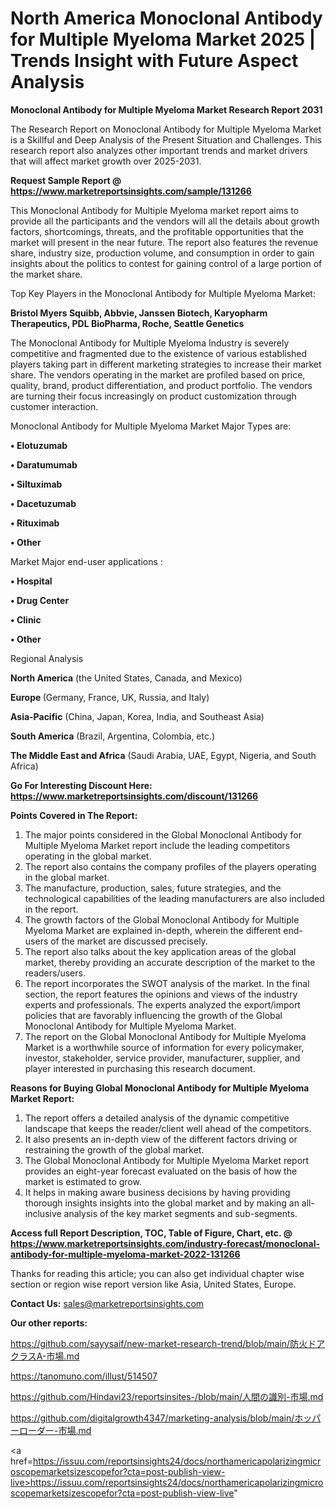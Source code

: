# North America Monoclonal Antibody for Multiple Myeloma Market 2025 | Trends Insight with Future Aspect Analysis

<strong>Monoclonal Antibody for Multiple Myeloma Market Research Report 2031</strong>

The Research Report on Monoclonal Antibody for Multiple Myeloma Market is a Skillful and Deep Analysis of the Present Situation and Challenges. This research report also analyzes other important trends and market drivers that will affect market growth over 2025-2031.

<strong>Request Sample Report @ <a href=https://www.marketreportsinsights.com/sample/131266>https://www.marketreportsinsights.com/sample/131266</a></strong>

This Monoclonal Antibody for Multiple Myeloma market report aims to provide all the participants and the vendors will all the details about growth factors, shortcomings, threats, and the profitable opportunities that the market will present in the near future. The report also features the revenue share, industry size, production volume, and consumption in order to gain insights about the politics to contest for gaining control of a large portion of the market share.

Top Key Players in the Monoclonal Antibody for Multiple Myeloma Market:

<strong>Bristol Myers Squibb, Abbvie, Janssen Biotech, Karyopharm Therapeutics, PDL BioPharma, Roche, Seattle Genetics</strong>

The Monoclonal Antibody for Multiple Myeloma Industry is severely competitive and fragmented due to the existence of various established players taking part in different marketing strategies to increase their market share. The vendors operating in the market are profiled based on price, quality, brand, product differentiation, and product portfolio. The vendors are turning their focus increasingly on product customization through customer interaction.

Monoclonal Antibody for Multiple Myeloma Market Major Types are:

<strong>• Elotuzumab

• Daratumumab

• Siltuximab

• Dacetuzumab

• Rituximab

• Other</strong>

Market Major end-user applications :

<strong>• Hospital

• Drug Center

• Clinic

• Other</strong>

Regional Analysis

</u><strong><b>North America</b></strong> (the United States, Canada, and Mexico)

<strong><b>Europe </b></strong>(Germany, France, UK, Russia, and Italy)

<strong><b>Asia-Pacific</b></strong> (China, Japan, Korea, India, and Southeast Asia)

<strong><b>South America</b></strong> (Brazil, Argentina, Colombia, etc.)

<strong><b>The Middle East and Africa</b></strong> (Saudi Arabia, UAE, Egypt, Nigeria, and South Africa)

<strong>Go For Interesting Discount Here: <a href=https://www.marketreportsinsights.com/discount/131266>https://www.marketreportsinsights.com/discount/131266</a></strong>

<strong>Points Covered in The Report:</strong>
<ol>
  <li>The major points considered in the Global Monoclonal Antibody for Multiple Myeloma Market report include the leading competitors operating in the global market.</li>
  <li>The report also contains the company profiles of the players operating in the global market.</li>
  <li>The manufacture, production, sales, future strategies, and the technological capabilities of the leading manufacturers are also included in the report.</li>
  <li>The growth factors of the Global Monoclonal Antibody for Multiple Myeloma Market are explained in-depth, wherein the different end-users of the market are discussed precisely.</li>
  <li>The report also talks about the key application areas of the global market, thereby providing an accurate description of the market to the readers/users.</li>
  <li>The report incorporates the SWOT analysis of the market. In the final section, the report features the opinions and views of the industry experts and professionals. The experts analyzed the export/import policies that are favorably influencing the growth of the Global Monoclonal Antibody for Multiple Myeloma Market.</li>
  <li>The report on the Global Monoclonal Antibody for Multiple Myeloma Market is a worthwhile source of information for every policymaker, investor, stakeholder, service provider, manufacturer, supplier, and player interested in purchasing this research document.</li>
</ol>
<strong>Reasons for Buying Global Monoclonal Antibody for Multiple Myeloma Market Report:</strong>

<ol>
  <li>The report offers a detailed analysis of the dynamic competitive landscape that keeps the reader/client well ahead of the competitors.</li>
  <li>It also presents an in-depth view of the different factors driving or restraining the growth of the global market.</li>
  <li>The Global Monoclonal Antibody for Multiple Myeloma Market report provides an eight-year forecast evaluated on the basis of how the market is estimated to grow.</li>
  <li>It helps in making aware business decisions by having providing thorough insights insights into the global market and by making an all-inclusive analysis of the key market segments and sub-segments.</li>
</ol>
<strong>Access full Report Description, TOC, Table of Figure, Chart, etc. @ <a href=https://www.marketreportsinsights.com/industry-forecast/monoclonal-antibody-for-multiple-myeloma-market-2022-131266>https://www.marketreportsinsights.com/industry-forecast/monoclonal-antibody-for-multiple-myeloma-market-2022-131266</a></strong>


Thanks for reading this article; you can also get individual chapter wise section or region wise report version like Asia, United States, Europe.

<strong>Contact Us:</strong>
sales@marketreportsinsights.com

<strong>Our other reports:</strong>

<a href=https://github.com/sayysaif/new-market-research-trend/blob/main/防火ドアクラスA-市場.md>https://github.com/sayysaif/new-market-research-trend/blob/main/防火ドアクラスA-市場.md</a>

<a href=https://tanomuno.com/illust/514507>https://tanomuno.com/illust/514507</a>

<a href=https://github.com/Hindavi23/reportsinsites-/blob/main/人間の識別-市場.md>https://github.com/Hindavi23/reportsinsites-/blob/main/人間の識別-市場.md</a>

<a href=https://github.com/digitalgrowth4347/marketing-analysis/blob/main/ホッパーローダー-市場.md>https://github.com/digitalgrowth4347/marketing-analysis/blob/main/ホッパーローダー-市場.md</a>

<a href=https://issuu.com/reportsinsights24/docs/northamericapolarizingmicroscopemarketsizescopefor?cta=post-publish-view-live>https://issuu.com/reportsinsights24/docs/northamericapolarizingmicroscopemarketsizescopefor?cta=post-publish-view-live</a>"
